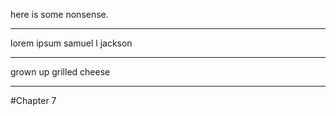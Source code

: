 here is some nonsense.

---

lorem ipsum samuel l jackson

---

grown up grilled cheese

---
#Chapter 7
